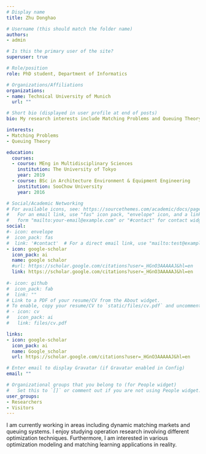 ```yaml
---
# Display name
title: Zhu Donghao

# Username (this should match the folder name)
authors:
- admin

# Is this the primary user of the site?
superuser: true

# Role/position
role: PhD student, Department of Informatics

# Organizations/Affiliations
organizations:
- name: Technical University of Munich
  url: ""

# Short bio (displayed in user profile at end of posts)
bio: My research interests include Matching Problems and Queuing Theory

interests:
- Matching Problems
- Queuing Theory

education:
  courses:
  - course: MEng in Multidisciplinary Sciences
    institution: The University of Tokyo
    year: 2019
  - course: BSc in Architecture Environment & Equipment Engineering
    institution: SooChow University
    year: 2016

# Social/Academic Networking
# For available icons, see: https://sourcethemes.com/academic/docs/page-builder/#icons
#   For an email link, use "fas" icon pack, "envelope" icon, and a link in the
#   form "mailto:your-email@example.com" or "#contact" for contact widget.
social:
#- icon: envelope
#  icon_pack: fas
#  link: '#contact'  # For a direct email link, use "mailto:test@example.org".
- icon: google-scholar
  icon_pack: ai
  name: google schalor
  #url: https://scholar.google.com/citations?user=_HGnO3AAAAAJ&hl=en
  link: https://scholar.google.com/citations?user=_HGnO3AAAAAJ&hl=en
  
#- icon: github
#  icon_pack: fab
#  link: ""
# Link to a PDF of your resume/CV from the About widget.
# To enable, copy your resume/CV to `static/files/cv.pdf` and uncomment the lines below.
# - icon: cv
#   icon_pack: ai
#   link: files/cv.pdf

links:
- icon: google-scholar
  icon_pack: ai
  name: Google_scholar
  url: https://scholar.google.com/citations?user=_HGnO3AAAAAJ&hl=en

# Enter email to display Gravatar (if Gravatar enabled in Config)
email: ""

# Organizational groups that you belong to (for People widget)
#   Set this to `[]` or comment out if you are not using People widget.
user_groups:
- Researchers
- Visitors
---
```


I am currently working in areas including dynamic matching markets and queuing systems. I enjoy studying operation research involving different optimization techniques. Furthermore, I am interested in various optimization modeling and matching learning applications in reality. 
